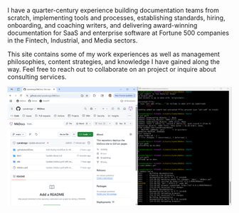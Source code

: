 I have a quarter-century experience building documentation teams from scratch, implementing tools and processes, establishing standards, hiring, onboarding, and coaching writers, and delivering award-winning documentation for SaaS and enterprise software at Fortune 500 companies in the Fintech, Industrial, and Media sectors. 

This site contains some of my work experiences as well as management philosophies, content strategies, and knowledge I have gained along the way. Feel free to reach out to collaborate on an project or inquire about consulting services. 

![Picture](images/github-pic.png)




